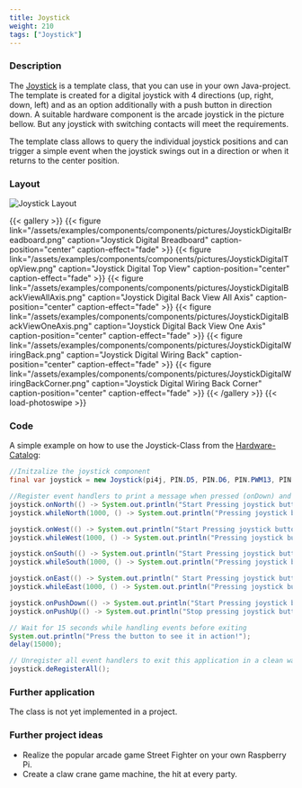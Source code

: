 ```yaml
---
title: Joystick
weight: 210
tags: ["Joystick"]
---
```


### Description

The [Joystick](https://github.com/Pi4J/pi4j-example-components/tree/main/src/main/java/com/pi4j/catalog/components/Joystick.java) is a template class, that you can use in your own Java-project.
The template is created for a digital joystick with 4 directions (up, right, down, left) and as an option additionally with a push button in direction down.
A suitable hardware component is the arcade joystick in the picture bellow. But any joystick with switching contacts will meet the requirements.

The template class allows to query the individual joystick positions and can trigger a simple event when the joystick swings out in a direction or when it returns to the center position.

### Layout

![Joystick Layout](/assets/examples/components/components/Layout-Joystick.png)

{{< gallery >}}
{{< figure link="/assets/examples/components/components/pictures/JoystickDigitalBreadboard.png" caption="Joystick Digital Breadboard" caption-position="center" caption-effect="fade" >}}
{{< figure link="/assets/examples/components/components/pictures/JoystickDigitalTopView.png" caption="Joystick Digital Top View" caption-position="center" caption-effect="fade" >}}
{{< figure link="/assets/examples/components/components/pictures/JoystickDigitalBackViewAllAxis.png" caption="Joystick Digital Back View All Axis" caption-position="center" caption-effect="fade" >}}
{{< figure link="/assets/examples/components/components/pictures/JoystickDigitalBackViewOneAxis.png" caption="Joystick Digital Back View One Axis" caption-position="center" caption-effect="fade" >}}
{{< figure link="/assets/examples/components/components/pictures/JoystickDigitalWiringBack.png" caption="Joystick Digital Wiring Back" caption-position="center" caption-effect="fade" >}}
{{< figure link="/assets/examples/components/components/pictures/JoystickDigitalWiringBackCorner.png" caption="Joystick Digital Wiring Back Corner" caption-position="center" caption-effect="fade" >}}
{{< /gallery >}}
{{< load-photoswipe >}}

### Code

A simple example on how to use the Joystick-Class from the [Hardware-Catalog](https://github.com/Pi4J/pi4j-example-components):

```java
//Initzalize the joystick component
final var joystick = new Joystick(pi4j, PIN.D5, PIN.D6, PIN.PWM13, PIN.PWM19, PIN.D26);

//Register event handlers to print a message when pressed (onDown) and (onUp)
joystick.onNorth(() -> System.out.println("Start Pressing joystick button North"));
joystick.whileNorth(1000, () -> System.out.println("Pressing joystick button North"));

joystick.onWest(() -> System.out.println("Start Pressing joystick button West"));
joystick.whileWest(1000, () -> System.out.println("Pressing joystick button West"));

joystick.onSouth(() -> System.out.println("Start Pressing joystick button South"));
joystick.whileSouth(1000, () -> System.out.println("Pressing joystick button South"));

joystick.onEast(() -> System.out.println(" Start Pressing joystick button East"));
joystick.whileEast(1000, () -> System.out.println("Pressing joystick button East"));

joystick.onPushDown(() -> System.out.println("Start Pressing joystick button PUSH"));
joystick.onPushUp(() -> System.out.println("Stop pressing joystick button PUSH"));

// Wait for 15 seconds while handling events before exiting
System.out.println("Press the button to see it in action!");
delay(15000);

// Unregister all event handlers to exit this application in a clean way
joystick.deRegisterAll();
```

### Further application

The class is not yet implemented in a project.

### Further project ideas

- Realize the popular arcade game Street Fighter on your own Raspberry Pi.
- Create a claw crane game machine, the hit at every party.